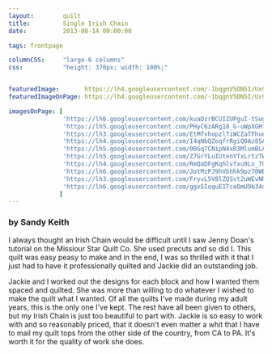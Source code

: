 ```yaml
---
layout:        quilt
title:         Single Irish Chain
date:          2013-08-14 00:00:00

tags: frontpage

columnCSS:     "large-6 columns"
css:           "height: 370px; width: 100%;"


featuredImage:       https://lh4.googleusercontent.com/-1bqgnV5DN5I/Ux9LfImfsTI/AAAAAAAABCI/7KKmqZIb818/w470/2013-08-12+00.22.36.jpg
featuredImageOnPage: https://lh4.googleusercontent.com/-1bqgnV5DN5I/Ux9LfImfsTI/AAAAAAAABCI/7KKmqZIb818/w1000/2013-08-12+00.22.36.jpg

imagesOnPage: [
               'https://lh6.googleusercontent.com/kuaDzrBCUIZUPguI-tSugHa9uf9QsaEbMI0t6KGHpJ8=w303',
               'https://lh5.googleusercontent.com/PHyC6zARg18_G-uWpXGHfUtkqAU7447wytw6rE8T1Ic=w303',
               'https://lh3.googleusercontent.com/EtMfvhopzlTiWCZaTFhue9yR1aSMCnbkRHDKCYLx4YY=w303',
               'https://lh4.googleusercontent.com/I4qNbQZoqfrRgiQ0Az85A2qRi9J7o_9IO1lXMawL0yI=w303',
               'https://lh5.googleusercontent.com/00Gq7CNipN4xR3MlumBLACx-gd5evUMpM44k8kekRaY=w303',
               'https://lh5.googleusercontent.com/Z7GrYLuIUtenYTxLrtzTWYESuXpKWI4jcB4mr3OpTHg=w303',
               'https://lh4.googleusercontent.com/RmQaDFgKqhlvfxu9Lx_70SdN0pX-9bl_BYD_lazvYtI=w303',
               'https://lh6.googleusercontent.com/JotMzPJ9hVbhhk9pz70WEC8JY0Wj2helqUN0VpwejPY=w303',
               'https://lh3.googleusercontent.com/FryvL5V8lZQSvt2uWEvNR2rOVSVEcWfYymQ8POFuiAA=w303',
               'https://lh6.googleusercontent.com/ggv5IoquEITceOmU9b34dZwuQ0vjtHr-fI4GNvUuu3U=w303'
              ]
---
```


### by Sandy Keith

I always thought an Irish Chain would be difficult until I saw Jenny Doan's tutorial on the Missiour Star Quilt Co. She used precuts and so did I. This quilt was easy peasy to make and in the end, I was so thrilled with it that I just had to have it professionally quilted and Jackie did an outstanding job.

Jackie and I worked out the designs for each block and how I wanted them spaced and quilted. She was more than willing to do whatever I wished to make the quilt what I wanted. Of all the quilts I've made during my adult years, this is the only one I've kept. The rest have all been given to others, but my Irish Chain is just too beautiful to part with.  Jackie is so easy to work with and so reasonably priced, that it doesn't even matter a whit that I have to mail my quilt tops from the other side of the country, from CA to PA. It's worth it for the quality of work she does.
